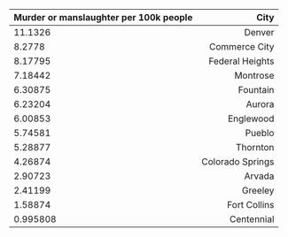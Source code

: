 | Murder or manslaughter per 100k people | City |
| ------------- |-----:|
|11.1326|Denver|
|8.2778|Commerce City|
|8.17795|Federal Heights|
|7.18442|Montrose|
|6.30875|Fountain|
|6.23204|Aurora|
|6.00853|Englewood|
|5.74581|Pueblo|
|5.28877|Thornton|
|4.26874|Colorado Springs|
|2.90723|Arvada|
|2.41199|Greeley|
|1.58874|Fort Collins|
|0.995808|Centennial|
